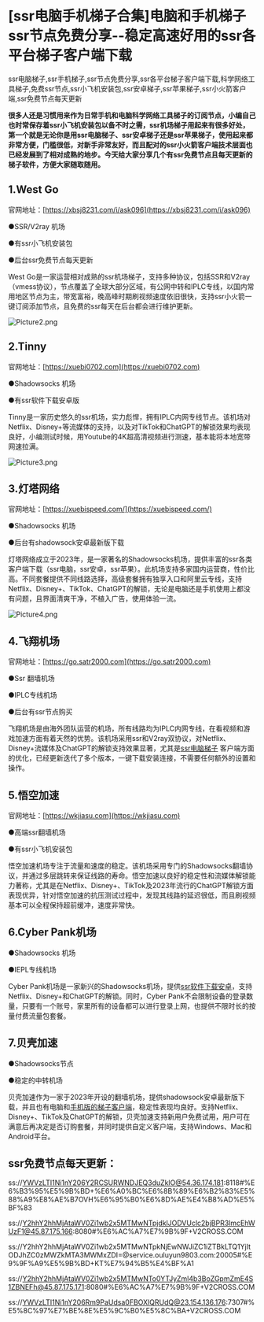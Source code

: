 # [ssr电脑手机梯子合集]电脑和手机梯子ssr节点免费分享--稳定高速好用的ssr各平台梯子客户端下载
ssr电脑梯子,ssr手机梯子,ssr节点免费分享,ssr各平台梯子客户端下载,科学网络工具梯子,免费ssr节点,ssr小飞机安装包,ssr安卓梯子,ssr苹果梯子,ssr小火箭客户端,ssr免费节点每天更新

**很多人还是习惯用来作为日常手机和电脑科学网络工具梯子的订阅节点，小编自己也时常保存着ssr小飞机安装包以备不时之需，ssr机场梯子用起来有很多好处，第一个就是无论你是用ssr电脑梯子、ssr安卓梯子还是ssr苹果梯子，使用起来都非常方便，门槛很低，对新手非常友好，而且配对的ssr小火箭客户端技术层面也已经发展到了相对成熟的地步。今天给大家分享几个有ssr免费节点且每天更新的梯子软件，方便大家随取随用。**

## 1.West Go
官网地址：[https://xbsj8231.com/i/ask096](https://xbsj8231.com/i/ask096)

●SSR/V2ray 机场

●有ssr小飞机安装包

●后台ssr免费节点每天更新

West Go是一家运营相对成熟的ssr机场梯子，支持多种协议，包括SSR和V2ray（vmess协议），节点覆盖了全球大部分区域，有公网中转和IPLC专线，以国内常用地区节点为主，带宽富裕，晚高峰时期刷视频速度依旧很快，支持ssr小火箭一键订阅添加节点，且免费的ssr每天在后台都会进行维护更新。

![Picture2.png](https://p.inari.site/usr/795/67455e509a0c7.png)
## 2.Tinny
官网地址：[https://xuebi0702.com](https://xuebi0702.com)

●Shadowsocks 机场

●有ssr软件下载安卓版

Tinny是一家历史悠久的ssr机场，实力彪悍，拥有IPLC内网专线节点。该机场对Netflix、Disney+等流媒体的支持，以及对TikTok和ChatGPT的解锁效果均表现良好，小编测试时候，用Youtube的4K超高清视频进行测速，基本能将本地宽带网速拉满。

![Picture3.png](https://p.inari.site/usr/795/67455e50a2d0b.png)
## 3.灯塔网络
官网地址：[https://xuebispeed.com/](https://xuebispeed.com/)

●Shadowsocks 机场

●后台有shadowsock安卓最新版下载

灯塔网络成立于2023年，是一家著名的Shadowsocks机场，提供丰富的ssr各类客户端下载（ssr电脑，ssr安卓，ssr苹果）。此机场支持多家国内运营商，性价比高。不同套餐提供不同线路选择，高级套餐拥有独享入口和阿里云专线，支持Netflix、Disney+、TikTok、ChatGPT的解锁，无论是电脑还是手机使用上都没有问题，且界面清爽干净，不植入广告，使用体验一流。

![Picture4.png](https://p.inari.site/usr/795/67455e50c55b6.png)
## 4.飞翔机场
官网地址：[https://go.satr2000.com](https://go.satr2000.com)

●Ssr 翻墙机场

●IPLC专线机场

●后台有ssr节点购买

飞翔机场是由海外团队运营的机场，所有线路均为IPLC内网专线，在看视频和游戏加速方面有着天然的优势。该机场采用ssr和V2ray双协议，对Netflix、Disney+流媒体及ChatGPT的解锁支持效果显著，尤其是[ssr电脑梯子](https://github.com/shadowsocksrr/shadowsocksr-csharp/issues/538) 客户端方面的优化，已经更新迭代了多个版本，一键下载安装连接，不需要任何额外的设置和操作。

## 5.悟空加速
官网地址：[https://wkjiasu.com](https://wkjiasu.com)

●高端ssr翻墙机场

●有ssr小飞机安装包

悟空加速机场专注于流量和速度的稳定。该机场采用专门的Shadowsocks翻墙协议，并通过多层跳转来保证线路的寿命。悟空加速以良好的稳定性和流媒体解锁能力著称，尤其是在Netflix、Disney+、TikTok及2023年流行的ChatGPT解锁方面表现优异，针对悟空加速的抗压测试过程中，发现其线路的延迟很低，而且刷视频基本可以全程保持超前缓冲，速度非常快。

## 6.Cyber  Pank机场
●Shadowsocks 机场

●IEPL专线机场

Cyber  Pank机场是一家新兴的Shadowsocks机场，提供[ssr软件下载安卓](https://github.com/egvcr/jpwwt/)，支持Netflix、Disney+和ChatGPT的解锁。同时，Cyber  Pank不会限制设备的登录数量，只要有一个账号，家里所有的设备都可以进行登录上网，也提供不限时长的按量付费流量包套餐。

## 7.贝壳加速
●Shadowsocks节点

●稳定的中转机场

贝壳加速作为一家于2023年开设的翻墙机场，提供shadowsock安卓最新版下载，并且也有电脑和[手机版的梯子客户端](https://github.com/bbbestb/best-cn-vpn/issues/39)，稳定性表现均良好。支持Netflix、Disney+、TikTok及ChatGPT的解锁，贝壳加速支持新用户免费试用，用户可在满意后再决定是否订购套餐，并同时提供自定义客户端，支持Windows、Mac和Android平台。

## ssr免费节点每天更新：
ss://YWVzLTI1Ni1nY206Y2RCSURWNDJEQ3duZklO@54.36.174.181:8118#%E6%B3%95%E5%9B%BD+%E6%A0%BC%E6%8B%89%E6%B2%83%E5%88%A9%E8%AE%B7OVH%E6%95%B0%E6%8D%AE%E4%B8%AD%E5%BF%83

ss://Y2hhY2hhMjAtaWV0Zi1wb2x5MTMwNTpjdklJODVUclc2bjBPR3lmcEhWUzF1@45.87.175.166:8080#%E6%AC%A7%E7%9B%9F+V2CROSS.COM

ss://Y2hhY2hhMjAtaWV0Zi1wb2x5MTMwNTpkNjEwNWJiZC1iZTBkLTQ1YjItODJhZC0zMWZkMTA3MWMxZDI=@service.ouluyun9803.com:20005#%E9%9F%A9%E5%9B%BD+KT%E7%94%B5%E4%BF%A1

ss://Y2hhY2hhMjAtaWV0Zi1wb2x5MTMwNTo0YTJyZml4b3BoZGpmZmE4S1ZBNEFh@45.87.175.171:8080#%E6%AC%A7%E7%9B%9F+V2CROSS.COM

ss://YWVzLTI1Ni1nY206Rm9PaUdsa0FBOXlQRUdQ@23.154.136.176:7307#%E5%8C%97%E7%BE%8E%E5%9C%B0%E5%8C%BA+V2CROSS.COM
